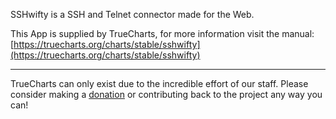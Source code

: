 SSHwifty is a SSH and Telnet connector made for the Web.

This App is supplied by TrueCharts, for more information visit the manual: [https://truecharts.org/charts/stable/sshwifty](https://truecharts.org/charts/stable/sshwifty)

---

TrueCharts can only exist due to the incredible effort of our staff.
Please consider making a [donation](https://truecharts.org/sponsor) or contributing back to the project any way you can!
